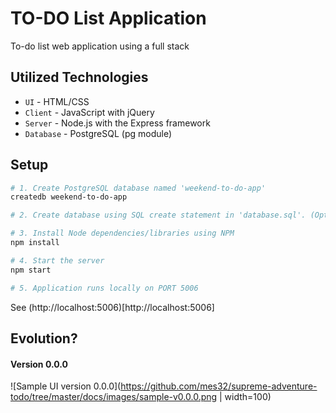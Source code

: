 # TO-DO List Application
To-do list web application using a full stack

## Utilized Technologies
- `UI` - HTML/CSS
- `Client` - JavaScript with jQuery
- `Server` - Node.js with the Express framework
- `Database` - PostgreSQL (pg module)

## Setup
```bash
# 1. Create PostgreSQL database named 'weekend-to-do-app'
createdb weekend-to-do-app

# 2. Create database using SQL create statement in 'database.sql'. (Optional: initalize database with sample data from 'database.sql')

# 3. Install Node dependencies/libraries using NPM
npm install

# 4. Start the server
npm start

# 5. Application runs locally on PORT 5006
```

See (http://localhost:5006)[http://localhost:5006]

## Evolution?

#### Version 0.0.0
![Sample UI version 0.0.0](https://github.com/mes32/supreme-adventure-todo/tree/master/docs/images/sample-v0.0.0.png | width=100)